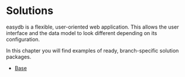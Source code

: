 # Solutions

easydb is a flexible, user-oriented web application. This allows the user interface and the data model to look different depending on its configuration.

In this chapter you will find examples of ready, branch-specific solution packages.

* [Base](./base/base.html)